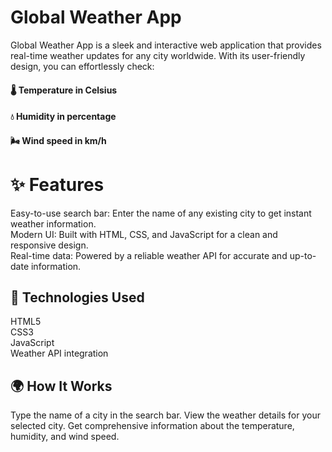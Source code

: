 # Global Weather App

Global Weather App is a sleek and interactive web application that provides real-time weather updates for any city worldwide. With its user-friendly design, you can effortlessly check:

#### 🌡️ Temperature in Celsius
#### 💧 Humidity in percentage
#### 🌬️ Wind speed in km/h

# ✨ Features
Easy-to-use search bar: Enter the name of any existing city to get instant weather information. <br>
Modern UI: Built with HTML, CSS, and JavaScript for a clean and responsive design. <br>
Real-time data: Powered by a reliable weather API for accurate and up-to-date information.

## 🚀 Technologies Used
HTML5 <br>
CSS3 <br>
JavaScript <br>
Weather API integration

## 🌍 How It Works
Type the name of a city in the search bar.
View the weather details for your selected city.
Get comprehensive information about the temperature, humidity, and wind speed.
